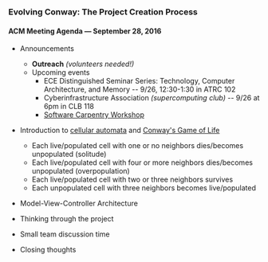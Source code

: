 ### Evolving Conway: The Project Creation Process

#### ACM Meeting Agenda — September 28, 2016

- Announcements
  - **Outreach** *(volunteers needed!)*
  - Upcoming events
    - ECE Distinguished Seminar Series: Technology, Computer Architecture, and Memory -- 9/26, 12:30-1:30 in ATRC 102
    - Cyberinfrastructure Association *(supercomputing club)* -- 9/26 at 6pm in CLB 118
    - [Software Carpentry Workshop](https://osu-swc.github.io/2016-10-13-okstate/)

- Introduction to [cellular automata](http://mathworld.wolfram.com/CellularAutomaton.html) and [Conway's Game of Life](http://www.bitstorm.org/gameoflife/)
  - Each live/populated cell with one or no neighbors dies/becomes unpopulated (solitude)
  - Each live/populated cell with four or more neighbors dies/becomes unpopulated (overpopulation)
  - Each live/populated cell with two or three neighbors survives
  - Each unpopulated cell with three neighbors becomes live/populated

- Model-View-Controller Architecture

- Thinking through the project

- Small team discussion time

- Closing thoughts
